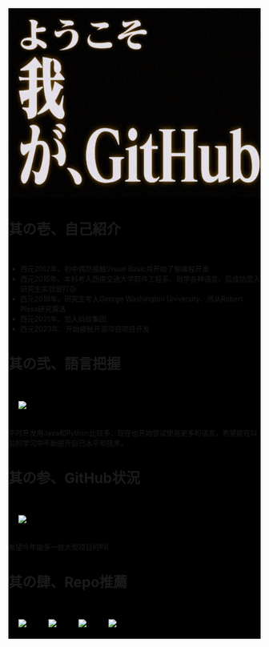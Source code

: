 <link rel="stylesheet" type="text/css" href="./assets/eva.css">
<div style="background-color: #000">
<div style="text-align: center">
<img src="./assets/title.jpg"/>
</div>

<h1>其の壱、自己紹介</h2>
<br/>
<ul>
    <li>西元2012年、初中偶然接触Visual Basic并开始了解编程开发</li>
    <li>西元2015年、本科考入西南交通大学软件工程系、自学各种语言、后成功混入研究生实验室打杂</li>
    <li>西元2019年、研究生考入George Washington University、师从Robert Pless研究算法</li>
    <li>西元2021年、加入蚂蚁集团</li>
    <li>西元2023年、开始接触开源项目项目开发</li>
</ul>

<h1>其の弐、語言把握</h1>
<br/>
<img src="https://github-readme-stats.vercel.app/api/top-langs/?username=littlebutt&title_color=8ce360&bg_color=000000&icon_color=7173e0&layout=compact" style="margin: 20px;"/>
<p>平时开发用Java和Python比较多，现在也开始尝试使用更多的语言，希望能在以后的学习中不断提升自己水平和技术。</p>

<h1>其の参、GitHub状況</h1>
<br/>
<img src="https://github-readme-stats.vercel.app/api?username=littlebutt&hide=contribs&show_icons=true&title_color=8ce360&bg_color=000000&icon_color=7173e0" style="margin: 20px;"/>
<p>希望今年能多一些大型项目的PR</p>

<h1>其の肆、Repo推薦</h1>
<br/>
<img src="https://github-readme-stats.vercel.app/api/pin/?username=littlebutt&repo=Arcapi&show_icons=true&title_color=8ce360&bg_color=000000&icon_color=7173e0" style="height: 120px; margin: 20px;"/>
<img src="https://github-readme-stats.vercel.app/api/pin/?username=littlebutt&repo=fubuki-iot&show_icons=true&title_color=8ce360&bg_color=000000&icon_color=7173e0" style="height: 120px; margin: 20px;"/>
<img src="https://github-readme-stats.vercel.app/api/pin/?username=littlebutt&repo=nonebot-plugin-iot&show_icons=true&title_color=8ce360&bg_color=000000&icon_color=7173e0" style="height: 120px; margin: 20px;"/>
<img src="https://github-readme-stats.vercel.app/api/pin/?username=littlebutt&repo=nasu&show_icons=true&title_color=8ce360&bg_color=000000&icon_color=7173e0" style="height: 120px; margin: 20px;"/>
</div>